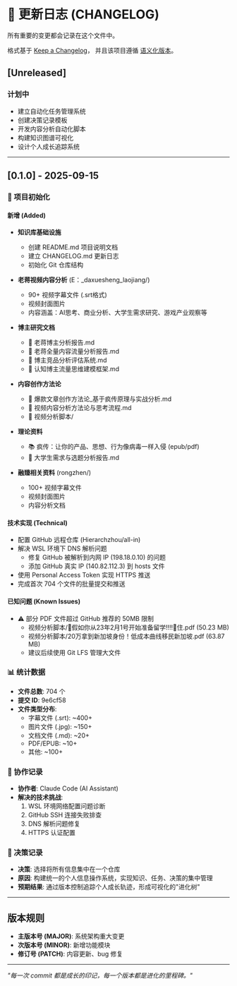 # 📝 更新日志 (CHANGELOG)

所有重要的变更都会记录在这个文件中。

格式基于 [Keep a Changelog](https://keepachangelog.com/zh-CN/1.0.0/)，
并且该项目遵循 [语义化版本](https://semver.org/lang/zh-CN/)。

## [Unreleased]

### 计划中
- 建立自动化任务管理系统
- 创建决策记录模板
- 开发内容分析自动化脚本
- 构建知识图谱可视化
- 设计个人成长追踪系统

---

## [0.1.0] - 2025-09-15

### 🎉 项目初始化

#### 新增 (Added)
- **知识库基础设施**
  - 创建 README.md 项目说明文档
  - 建立 CHANGELOG.md 更新日志
  - 初始化 Git 仓库结构

- **老蒋视频内容分析** (E：_daxuesheng_laojiang/)
  - 90+ 视频字幕文件 (.srt格式)
  - 视频封面图片
  - 内容涵盖：AI思考、商业分析、大学生需求研究、游戏产业观察等

- **博主研究文档**
  - 📄 老蒋博主分析报告.md
  - 📄 老蒋全量内容流量分析报告.md
  - 📄 博主竞品分析评估系统.md
  - 📄 认知博主流量思维建模框架.md

- **内容创作方法论**
  - 📄 爆款文章创作方法论_基于疯传原理与实战分析.md
  - 📄 视频内容分析方法论与思考流程.md
  - 📄 视频分析脚本/

- **理论资料**
  - 📚 疯传：让你的产品、思想、行为像病毒一样入侵 (epub/pdf)
  - 📄 大学生需求与选题分析报告.md

- **融臻相关资料** (rongzhen/)
  - 100+ 视频字幕文件
  - 视频封面图片
  - 内容分析文档

#### 技术实现 (Technical)
- 配置 GitHub 远程仓库 (Hierarchzhou/all-in)
- 解决 WSL 环境下 DNS 解析问题
  - 修复 GitHub 被解析到内网 IP (198.18.0.10) 的问题
  - 添加 GitHub 真实 IP (140.82.112.3) 到 hosts 文件
- 使用 Personal Access Token 实现 HTTPS 推送
- 完成首次 704 个文件的批量提交和推送

#### 已知问题 (Known Issues)
- ⚠️ 部分 PDF 文件超过 GitHub 推荐的 50MB 限制
  - 视频分析脚本/📌假如你从23年2月1号开始准备留学‼️‼️🐎住.pdf (50.23 MB)
  - 视频分析脚本/20万拿到新加坡身份！低成本曲线移民新加坡.pdf (63.87 MB)
  - 建议后续使用 Git LFS 管理大文件

### 📊 统计数据
- **文件总数**: 704 个
- **提交 ID**: 9e6cf58
- **文件类型分布**:
  - 字幕文件 (.srt): ~400+
  - 图片文件 (.jpg): ~150+
  - 文档文件 (.md): ~20+
  - PDF/EPUB: ~10+
  - 其他: ~100+

### 🤝 协作记录
- **协作者**: Claude Code (AI Assistant)
- **解决的技术挑战**:
  1. WSL 环境网络配置问题诊断
  2. GitHub SSH 连接失败排查
  3. DNS 解析问题修复
  4. HTTPS 认证配置

### 💭 决策记录
- **决策**: 选择将所有信息集中在一个仓库
- **原因**: 构建统一的个人信息操作系统，实现知识、任务、决策的集中管理
- **预期结果**: 通过版本控制追踪个人成长轨迹，形成可视化的"进化树"

---

## 版本规则

- **主版本号 (MAJOR)**: 系统架构重大变更
- **次版本号 (MINOR)**: 新增功能模块
- **修订号 (PATCH)**: 内容更新、bug 修复

---

*"每一次 commit 都是成长的印记，每一个版本都是进化的里程碑。"*